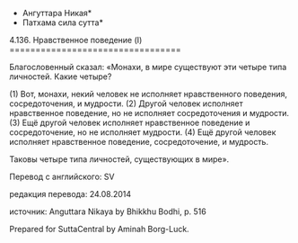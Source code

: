 * Ангуттара Никая*
* Патхама сила сутта*

4\.136\. Нравственное поведение \(I\)
\=\=\=\=\=\=\=\=\=\=\=\=\=\=\=\=\=\=\=\=\=\=\=\=\=\=\=\=\=\=\=\=\=

Благословенный сказал: «Монахи, в мире существуют эти четыре типа личностей\. Какие четыре?

\(1\) Вот, монахи, некий человек не исполняет нравственного поведения, сосредоточения, и мудрости\. \(2\) Другой человек исполняет нравственное поведение, но не исполняет сосредоточения и мудрости\. \(3\) Ещё другой человек исполняет нравственное поведение и сосредоточение, но не исполняет мудрости\. \(4\) Ещё другой человек исполняет нравственное поведение, сосредоточение, и мудрость\.

Таковы четыре типа личностей, существующих в мире»\.

Перевод с английского: SV

редакция перевода: 24\.08\.2014

источник: Anguttara Nikaya by Bhikkhu Bodhi, p\. 516

Prepared for SuttaCentral by Aminah Borg\-Luck\.
